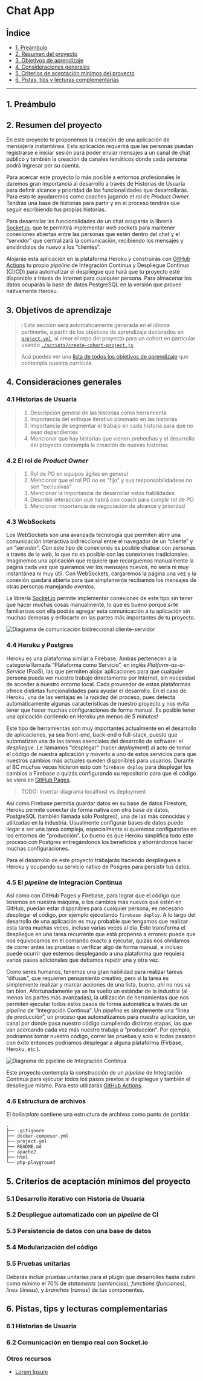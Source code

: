 # Chat App

## Índice

- [1. Preámbulo](#1-preámbulo)
- [2. Resumen del proyecto](#2-resumen-del-proyecto)
- [3. Objetivos de aprendizaje](#3-objetivos-de-aprendizaje)
- [4. Consideraciones generales](#4-consideraciones-generales)
- [5. Criterios de aceptación mínimos del proyecto](#5-criterios-de-aceptación-mínimos-del-proyecto)
- [6. Pistas, tips y lecturas complementarias](#6-pistas-tips-y-lecturas-complementarias)

---

## 1. Preámbulo

## 2. Resumen del proyecto

En este proyecto te proponemos la creación de una aplicación de mensajería
instantánea. Esta aplicación requerirá que las personas puedan registrarse e
iniciar sesión para poder enviar mensajes a un canal de chat público y también
la creación de canales temáticos donde cada persona podrá ingresar por su
cuenta.

Para acercar este proyecto lo más posible a entornos profesionales le daremos
gran importancia al desarrollo a través de Historias de Usuaria para definir
alcance y prioridad de las funcionalidades que desarrollarás. Para esto te
ayudaremos como coaches jugando el rol de _Product Owner_. Tendrás una base de
historias para partir y en el proceso tendrás que seguir escribiendo tus propias
historias.

Para desarrollar las funcionalidades de un chat ocuparás la librería
[Socket.io](https://socket.io), que te permitirá implementar _web sockets_ para
mantener conexiones abiertas entre las personas que estén dentro del chat y el
“servidor” que centralizará la comunicación, recibiendo los mensajes y
enviándolos de nuevo a los “clientes”.

Alojarás esta aplicación en la plataforma Heroku y construirás con
[GitHub Actions](https://github.com/features/actions) tu propio _pipeline_ de
Integración Continua y Despliegue Continuo (CI/CD) para automatizar el
despliegue que hará que tu proyecto esté disponible a través de Internet para
cualquier persona. Para almacenar los datos ocuparás la base de datos PostgreSQL
en la versión que provee nativamente Heroku.

## 3. Objetivos de aprendizaje

> ℹ️ Esta sección será automáticamente generada en el idioma pertinente, a
> partir de los objetivos de aprendizaje declarados en
> [`project.yml`](./project.yml), al crear el repo del proyecto para un cohort
> en particular usando
> [`./scripts/create-cohort-project.js`](../../scripts#create-cohort-project-coaches).
>
> Acá puedes ver una
> [lista de todos los objetivos de aprendizaje](../../learning-objectives/data.yml)
> que contempla nuestra currícula.

## 4. Consideraciones generales

### 4.1 Historias de Usuaria

> 1. Descripción general de las historias como herramienta
> 1. Importancia del enfoque iterativo plasmado en las historias
> 1. Importancia de segmentar el trabajo en cada historia para que no sean
>    dependientes
> 1. Mencionar que hay historias que vienen prehechas y el desarrollo del
>    proyecto contempla la creación de nuevas historias

### 4.2 El rol de _Product Owner_

> 1. Rol de PO en equipos ágiles en general
> 1. Mencionar que el rol PO no es "fijo" y sus responsabilidadese no son
>    "exclusivas"
> 1. Mencionar la importancia de desarrollar estas habilidades
> 1. Describir interacción que habrá con coach para cumplir rol de PO
> 1. Mencionar importancia de negociación de alcance y prioridad

### 4.3 WebSockets

Los WebSockets son una avanzada tecnología que permiten abrir una comunicación
interactiva bidireccional entre el navegador de un “cliente” y un “servidor”.
Con este tipo de conexiones es posible chatear con personas a través de la web,
lo que no es posible con las conexiones tradicionales. Imaginemos una aplicación
que requiere que recarguemos manualmente la página cada vez que queramos ver los
mensajes nuevos, no sería ni muy instantánea ni muy útil. Con WebSockets,
cargaremos la página una vez y la conexión quedará abierta para que simplemente
recibamos los mensajes de otras personas manejando _eventos_.

La librería [Socket.io](https://socket.io) permite implementar conexiones de
este tipo sin tener que hacer muchas cosas manualmente, lo que es bueno porque
si te familiarizas con ella podrás agregar esta comunicación a tu aplicación sin
muchas demoras y enfocarte en las partes más importantes de tu proyecto.

![Diagrama de comunicación bidireccional cliente-servidor](./bidirectional-communication.png)

### 4.4 Heroku y Postgres

Heroku es una plataforma similar a Firebase. Ambas pertenecen a la categoría
llamada “Plataforma como Servicio”, en inglés _Platform-as-a-Service_ (PaaS),
las que permiten alojar aplicaciones para que cualquier persona pueda ver
nuestro trabajo directamente por Internet, sin necesidad de acceder a nuestro
entorno local. Cada proveedor de estas plataformas ofrece distintas
funcionalidades para ayudar el desarrollo. En el caso de Heroku, una de las
ventajas es la rapidez del proceso, pues detecta automáticamente algunas
características de nuestro proyecto y nos evita tener que hacer muchas
configuraciones de forma manual. Es posible tener una aplicación corriendo en
Heroku ¡en menos de 5 minutos!

Este tipo de herramientas son muy importantes actualmente en el desarrollo de
aplicaciones, ya sea front-end, back-end o full-stack, puesto que automatizan
una de las tareas esenciales del desarrollo de software: el _despliegue_. Le
llamamos “desplegar” (hacer _deployment_) al acto de tomar el código de nuestra
aplicación y moverlo a uno de estos servicios para que nuestros cambios más
actuales queden disponibles para usuarios. Durante el BC muchas veces hicieron
esto con `firebase deploy` para desplegar los cambios a Firebase o quizás
configurando su repositorio para que el código se viera en
[GitHub Pages](https://pages.github.com/).

> TODO: Insertar diagrama localhost vs deployment

Así como Firebase permitía guardar datos en su base de datos Firestore, Heroku
permite conectar de forma nativa con otra base de datos, PostgreSQL (también
llamada solo Postgres), una de las más conocidas y utilizadas en la industria.
Usualmente configurar bases de datos puede llegar a ser una tarea compleja,
especialmente si queremos configurarlas en los entornos de “producción”. Lo
bueno es que Heroku simplifica todo este proceso con Postgres entregándonos los
beneficios y ahorrándonos hacer muchas configuraciones.

Para el desarrollo de este proyecto trabajarás haciendo despliegues a Heroku y
ocupando su servicio nativo de Posgres para persistir tus datos.

### 4.5 El _pipeline_ de Integración Continua

Así como con GitHub Pages y Firebase, para lograr que el código que tenemos en
nuestra máquina, o los cambios más nuevos que estén en GitHub, puedan estar
disponibles para cualquier persona, es necesario desplegar el código, por
ejemplo ejecutando `firebase deploy`. A lo largo del desarrollo de una
aplicación es muy probable que tengamos que realizar esta tarea muchas veces,
incluso varias veces al día. Esto transforma el despliegue en una tarea
recurrente que está propensa a errores: puede que nos equivocamos en el comando
exacto a ejecutar, quizás nos olvidamos de correr antes las pruebas o verificar
algo de forma manual, e incluso puede ocurrir que estemos desplegando a una
plataforma que requiera varios pasos adicionales que debamos repetir una y otra
vez.

Como seres humanos, tenemos una gran habilidad para realizar tareas “difusas”,
que requieren pensamiento creativo, pero si la tarea es simplemente realizar y
marcar acciones de una lista, bueno, ahí no nos va tan bien. Afortunadamente ya
se ha vuelto un estándar de la industria (al menos las partes más avanzadas), la
utilización de herramientas que nos permiten ejecutar todos estos pasos de forma
automática a través de un _pipeline_ de “Integración Continua”. Un _pipeline_ es
simplemente una “línea de producción”, un proceso que automatizamos para nuestra
aplicación, un canal por donde pasa nuestro código cumpliendo distintas etapas,
las que van acercando cada vez más nuestro trabajo a “producción”. Por ejemplo,
podríamos tomar nuestro código, correr las pruebas y solo si todas pasaron con
éxito entonces podríamos desplegar a alguna plataforma (Firbase, Heroku, etc.).

![Diagrama de pipeline de Integración Continua](./ci-pipeline.png)

Este proyecto contempla la construcción de un _pipeline_ de Integración Continua
para ejecutar todos los pasos previos al despliegue y también el despliegue
mismo. Para esto utilizarás
[GitHub Actions](https://github.com/features/actions).

### 4.6 Estructura de archivos

El _boilerplate_ contiene una estructura de archivos como punto de partida:

```text
.
├── .gitignore
├── docker-composer.yml
├── project.yml
├── README.md
├── apache2
├── html
└── php-playground
```

## 5. Criterios de aceptación mínimos del proyecto

### 5.1 Desarrollo iterativo con Historia de Usuaria

### 5.2 Despliegue automatizado con un _pipeline_ de CI

### 5.3 Persistencia de datos con una base de datos

### 5.4 Modularización del código

### 5.5 Pruebas unitarias

Deberás incluir pruebas unitarias para el plugin que desarrolles hasta cubrir
como mínimo el 70% de _statements_ (_sentencias_), _functions_ (_funciones_),
_lines_ (_líneas_), y _branches_ (_ramas_) de tus componentes.

## 6. Pistas, tips y lecturas complementarias

### 6.1 Historias de Usuaria

### 6.2 Comunicación en tiempo real con Socket.io

### Otros recursos

- [Lorem Ipsum]()
